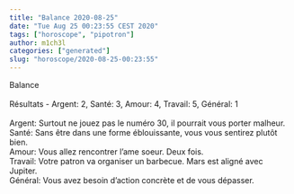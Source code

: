 ```yaml
---
title: "Balance 2020-08-25"
date: "Tue Aug 25 00:23:55 CEST 2020"
tags: ["horoscope", "pipotron"]
author: m1ch3l
categories: ["generated"]
slug: "horoscope/2020-08-25-00:23:55"
---
```


Balance<br>
<br>
Résultats - Argent: 2, Santé: 3, Amour: 4, Travail: 5, Général: 1<br>
<br>
Argent:  Surtout ne jouez pas le numéro 30, il pourrait vous porter malheur. <br>
Santé:   Sans être dans une forme éblouissante, vous vous sentirez plutôt bien. <br>
Amour:   Vous allez rencontrer l’ame soeur. Deux fois.<br>
Travail: Votre patron va organiser un barbecue. Mars est aligné avec Jupiter.<br>
Général: Vous avez besoin d’action concrète et de vous dépasser.<br>

